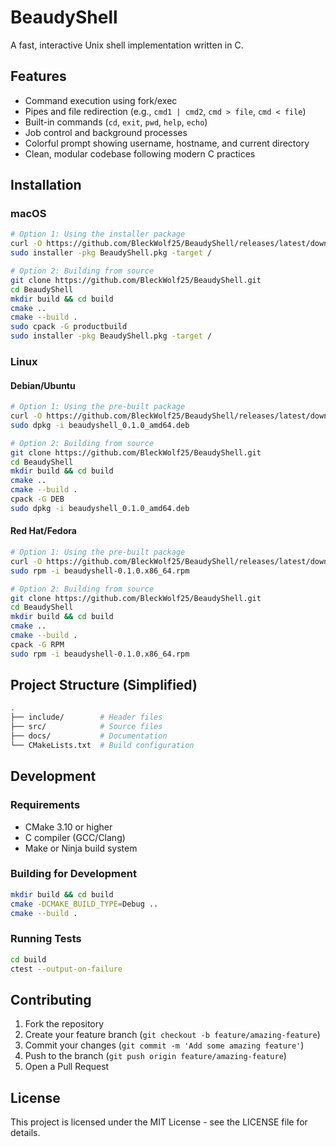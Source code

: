 # BeaudyShell

A fast, interactive Unix shell implementation written in C.

## Features

- Command execution using fork/exec
- Pipes and file redirection (e.g., `cmd1 | cmd2`, `cmd > file`, `cmd < file`)
- Built-in commands (`cd`, `exit`, `pwd`, `help`, `echo`)
- Job control and background processes
- Colorful prompt showing username, hostname, and current directory
- Clean, modular codebase following modern C practices

## Installation

### macOS

```bash
# Option 1: Using the installer package
curl -O https://github.com/BleckWolf25/BeaudyShell/releases/latest/download/BeaudyShell.pkg
sudo installer -pkg BeaudyShell.pkg -target /

# Option 2: Building from source
git clone https://github.com/BleckWolf25/BeaudyShell.git
cd BeaudyShell
mkdir build && cd build
cmake ..
cmake --build .
sudo cpack -G productbuild
sudo installer -pkg BeaudyShell.pkg -target /
```

### Linux

#### Debian/Ubuntu

```bash
# Option 1: Using the pre-built package
curl -O https://github.com/BleckWolf25/BeaudyShell/releases/latest/download/beaudyshell_0.1.0_amd64.deb
sudo dpkg -i beaudyshell_0.1.0_amd64.deb

# Option 2: Building from source
git clone https://github.com/BleckWolf25/BeaudyShell.git
cd BeaudyShell
mkdir build && cd build
cmake ..
cmake --build .
cpack -G DEB
sudo dpkg -i beaudyshell_0.1.0_amd64.deb
```

#### Red Hat/Fedora

```bash
# Option 1: Using the pre-built package
curl -O https://github.com/BleckWolf25/BeaudyShell/releases/latest/download/beaudyshell-0.1.0.x86_64.rpm
sudo rpm -i beaudyshell-0.1.0.x86_64.rpm

# Option 2: Building from source
git clone https://github.com/BleckWolf25/BeaudyShell.git
cd BeaudyShell
mkdir build && cd build
cmake ..
cmake --build .
cpack -G RPM
sudo rpm -i beaudyshell-0.1.0.x86_64.rpm
```

## Project Structure (Simplified)

```zsh
.
├── include/        # Header files
├── src/            # Source files
├── docs/           # Documentation
└── CMakeLists.txt  # Build configuration
```

## Development

### Requirements

- CMake 3.10 or higher
- C compiler (GCC/Clang)
- Make or Ninja build system

### Building for Development

```bash
mkdir build && cd build
cmake -DCMAKE_BUILD_TYPE=Debug ..
cmake --build .
```

### Running Tests

```bash
cd build
ctest --output-on-failure
```

## Contributing

1. Fork the repository
2. Create your feature branch (`git checkout -b feature/amazing-feature`)
3. Commit your changes (`git commit -m 'Add some amazing feature'`)
4. Push to the branch (`git push origin feature/amazing-feature`)
5. Open a Pull Request

## License

This project is licensed under the MIT License - see the LICENSE file for details.
